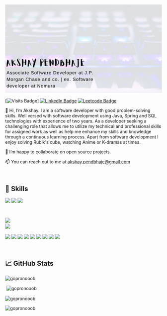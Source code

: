 [![Akshay's GitHub Banner](./assets/banner.png)]()

[![Visits Badge](https://badges.pufler.dev/visits/gopronooob/gopronooob)]
[![LinkedIn Badge](https://img.shields.io/badge/LinkedIn-Profile-informational?style=flat&logo=linkedin&logoColor=white&color=0D76A8)](https://www.linkedin.com/in/akshaypendbhaje/)
[![Leetcode Badge](https://img.shields.io/badge/dynamic/json?style=flat&labelColor=black&color=%23ffa116&label=Solved&query=solvedOverTotal&url=https%3A%2F%2Fleetcode-badge.vercel.app%2Fapi%2Fusers%2Fgopronooob&logo=leetcode&logoColor=yellow)](https://leetcode.com/gopronooob/)


👋 Hi, I’m Akshay. I am a software developer with good problem-solving skills. Well versed with software development using Java, Spring and SQL technologies with experience of two years. As a developer seeking a challenging role that allows me to utilize my technical and professional skills for assigned work as well as help me enhance my skills and knowledge through a continuous learning process. Apart from software development I enjoy solving Rubik's cube, watching Anime or K-dramas at 
times.

💞️ I’m happy to collaborate on open source projects.

📫 You can reach out to me at akshay.pendbhaje@gmail.com

 

<br>

## 💼 Skills

![](https://img.shields.io/badge/java-%23ED8B00.svg?style=flat&logo=react&logoColor=white&color=0D76A8)
![](https://img.shields.io/badge/Code-HTML-informational?style=flat&logo=html5&logoColor=white&color=0D76A8)
![](https://img.shields.io/badge/Style-CSS-informational?style=flat&logo=css3&logoColor=white&color=0D76A8)

<br>

![](https://img.shields.io/badge/Test-JUnit-informational?style=flat&logo=junit&logoColor=white&color=0D76A8)  
![](https://img.shields.io/badge/Test-Selenium-informational?style=flat&logo=selenium&logoColor=white&color=0D76A8)
<br>

![](https://img.shields.io/badge/Tools-IntelliJ-informational?style=flat&logo=IntelliJIDEA&logoColor=white&color=0D76A8)
![](https://img.shields.io/badge/Tools-VS%20Code-informational?style=flat&logo=visualstudiocode&logoColor=white&color=0D76A8)
![](https://img.shields.io/badge/Tools-Maven-informational?style=flat&logo=Apache%20Maven&logoColor=white&color=0D76A8)
![](https://img.shields.io/badge/Tools-Jenkins-informational?style=flat&logo=jenkins&logoColor=white&color=0D76A8)
![](https://img.shields.io/badge/Tools-Postman-informational?style=flat&logo=Postman&logoColor=white&color=0D76A8) 
![](https://img.shields.io/badge/Tools-GitHub-informational?style=flat&logo=GitHub&logoColor=white&color=0D76A8) 
![](https://img.shields.io/badge/Tools-GitLab-informational?style=flat&logo=GitLab&logoColor=white&color=0D76A8)
![](https://img.shields.io/badge/Tools-BitBucket-informational?style=flat&logo=BitBucket&logoColor=white&color=0D76A8)
![](https://img.shields.io/badge/Tools-Jira-informational?style=flat&logo=Jira-Software&logoColor=white&color=0D76A8)


<br>

## &#x1f4c8; GitHub Stats

<p><img align="center" src="https://github-profile-trophy.vercel.app/?username=gopronooob" alt="gopronooob" /></p>

<p>&nbsp;<img align="center" src="https://github-readme-stats.vercel.app/api?username=gopronooob&show_icons=true&locale=en" alt="gopronooob" /></p>

<p><img align="center" src="https://github-readme-streak-stats.herokuapp.com/?user=gopronooob&" alt="gopronooob" /></p>

<p><img align="left" src="https://github-readme-stats.vercel.app/api/top-langs?username=gopronooob&show_icons=true&locale=en&layout=compact" alt="gopronooob" /></p>


<!---
gopronooob/gopronooob is a ✨ special ✨ repository because its `README.md` (this file) appears on your GitHub profile.
You can click the Preview link to take a look at your changes.
--->
<!--
**gopronooob/gopronooob** is a ✨ _special_ ✨ repository because its `README.md` (this file) appears on your GitHub profile.

Here are some ideas to get you started:

- 🔭 I’m currently working on ...
- 🌱 I’m currently learning ...
- 👯 I’m looking to collaborate on ...
- 🤔 I’m looking for help with ...
- 💬 Ask me about ...
- 📫 How to reach me: ...
- 😄 Pronouns: ...
- ⚡ Fun fact: ...
-->
